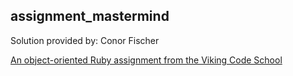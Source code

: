 ## assignment_mastermind

Solution provided by: Conor Fischer

[An object-oriented Ruby assignment from the Viking Code School](http://www.vikingcodeschool.com)
